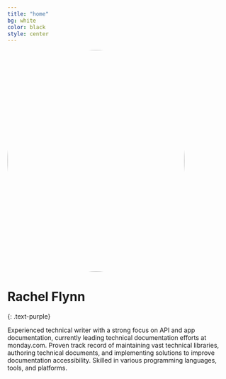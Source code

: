 ```yaml
---
title: "home"
bg: white
color: black
style: center
---
```


<img src="https://rachelflynn.github.io/Rachel%20Flynn.jpg" alt="Rachel Flynn" style="border-radius: 50%; width: 400px; height: 500px;">

# Rachel Flynn
{: .text-purple}

Experienced technical writer with a strong focus on API and app documentation, currently leading technical documentation efforts at monday.com. Proven track record of maintaining vast technical libraries, authoring technical documents, and implementing solutions to improve documentation accessibility. Skilled in various programming languages, tools, and platforms.
